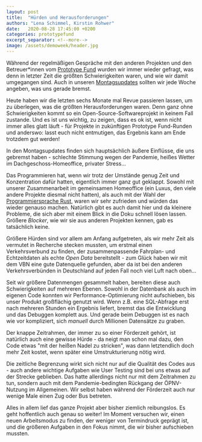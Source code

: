 ```yaml
---
layout: post
title:  "Hürden und Herausforderungen"
authors: "Lena Schimmel, Kirstin Rohwer"
date:   2020-08-28 17:45:00 +0200
categories: prototypefund
excerpt_separator: <!--more-->
image: /assets/demoweek/header.jpg
---
```


Während der regelmäßigen Gespräche mit den anderen Projekten und den Betreuer\*innen vom [Prototype Fund](https://prototypefund.de/) wurden wir immer wieder gefragt, was denn in letzter Zeit die größten Schwierigkeiten waren, und wie wir damit umgegangen sind. Auch in unseren [Montagsupdates](https://github.com/dystonse/dystonse/blob/master/project-status/Montagsupdates.md) sollten wir jede Woche angeben, was uns gerade bremst.

Heute haben wir die letzten sechs Monate mal Revue passieren lassen, um zu überlegen, was die größten Herausforderungen waren. Denn ganz ohne Schwierigkeiten kommt so ein Open-Source-Softwareprojekt in keinem Fall zustande. Und es ist uns wichtig, zu zeigen, dass es ok ist, wenn nicht immer alles glatt läuft - für Projekte in zukünftigen Prototype Fund-Runden und anderswo: lasst euch nicht entmutigen, das Ergebnis kann am Ende trotzdem gut werden!

<!--more-->

In den Montagsupdates finden sich hauptsächlich äußere Einflüsse, die uns gebremst haben - schlechte Stimmung wegen der Pandemie, heißes Wetter im Dachgeschoss-Homeoffice, privater Stress...

Das Programmieren hat, wenn wir trotz der Umstände genug Zeit und Konzentration dafür hatten, eigentlich immer ganz gut geklappt. Sowohl mit unserer Zusammenarbeit im gemeinsamen Homeoffice (ein Luxus, den viele andere Projekte diesmal nicht hatten), als auch mit der Wahl der [Programmiersprache Rust](https://www.rust-lang.org/), waren wir sehr zufrieden und würden das wieder genauso machen. Natürlich gibt es auch damit hier und da kleinere Probleme, die sich aber mit einem Blick in die Doku schnell lösen lassen. Größere _Blocker_, wie wir sie aus anderen Projekten kennen, gab es tatsächlich keine. 

Größere Hürden sind vor allem am Anfang aufgetreten, als wir mehr Zeit als vermutet in Recherche stecken mussten, um erstmal einen Verkehrsverbund zu finden, der zusammenpassende Fahrplan- und Echtzeitdaten als echte *Open Data* bereitstellt - zum Glück haben wir mit dem VBN eine gute Datenquelle gefunden, aber da ist bei den anderen Verkehrsverbünden in Deutschland auf jeden Fall noch viel Luft nach oben...

Seit wir größere Datenmengen gesammelt haben, bereiten diese auch Schwierigkeiten auf mehreren Ebenen. Sowohl in der Datenbank als auch im eigenen Code konnten wir Performance-Optimierung nicht aufschieben, bis unser Produkt großflächig genutzt wird. Wenn z.B. eine SQL-Abfrage erst nach mehreren Stunden ein Ergebnis liefert, bremst das die Entwicklung und das Debuggen komplett aus. Und gerade beim Debuggen ist es nach wie vor kompliziert, sich _manuell_ durch Millionen Datensätze zu graben. 

Der knappe Zeitrahmen, der immer zu so einer Förderzeit gehört, ist natürlich auch eine gewisse Hürde - da neigt man schon mal dazu, den Code etwas "mit der heißen Nadel zu stricken", was dann letztendlich doch mehr Zeit kostet, wenn später eine Umstrukturierung nötig wird.

Die zeitliche Begrenzung wirkt sich nicht nur auf die Qualität des Codes aus - auch andere wichtige Aufgaben wie User Testing sind bei uns etwas auf der Strecke geblieben. Das hatte allerdings nicht nur mit dem Zeitrahmen zu tun, sondern auch mit dem Pandemie-bedingten Rückgang der ÖPNV-Nutzung im Allgemeinen. Wir selbst haben während der Förderzeit auch nur wenige Male einen Zug oder Bus betreten.

Alles in allem lief das ganze Projekt aber bisher ziemlich reibungslos. Es geht hoffentlich auch genau so weiter! Im Moment versuchen wir, einen neuen Arbeitsmodus zu finden, der weniger von Termindruck geprägt ist, und die größeren Aufgaben in den Fokus nimmt, die wir bisher aufschieben mussten.
